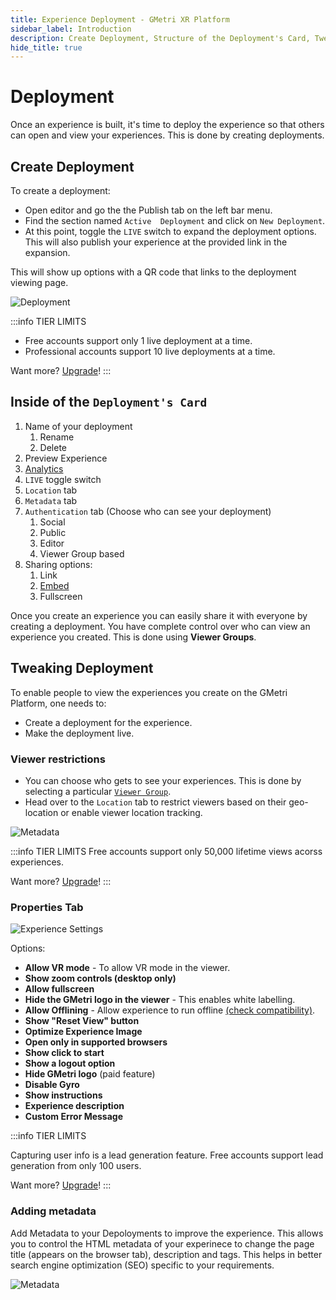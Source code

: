 ```yaml
---
title: Experience Deployment - GMetri XR Platform
sidebar_label: Introduction
description: Create Deployment, Structure of the Deployment's Card, Tweaking Deployment, Viewer restrictionson GMetri XR Platform - Tutorials on GMetri Documentation.
hide_title: true
---
```


# Deployment

Once an experience is built, it's time to deploy the experience so that others can open and view your experiences. This is done by creating deployments.

## Create Deployment 

To create a deployment:

- Open editor and go the the Publish tab on the left bar menu.
- Find the section named `Active  Deployment` and click on `New Deployment`.
- At this point, toggle the `LIVE` switch to expand the deployment options. This will also publish your experience at the provided link in the expansion.

This will show up options with a QR code that links to the deployment viewing page.

![Deployment](https://r.vrgmetri.com/image/q_90/gb-web/portal-docs/assets/img/screenshots/z5/deployment.JPG#boxShadow)

:::info TIER LIMITS
- Free accounts support only 1 live deployment at a time.
- Professional accounts support 10 live deployments at a time.

Want more? [Upgrade](https://gmetri.com/pricing)!
:::

## Inside of the `Deployment's Card`

1. Name of your deployment 
    1. Rename
    2. Delete
2. Preview Experience
3. [Analytics](./Track/)
4. `LIVE` toggle switch
5. `Location` tab
6. `Metadata` tab
7. `Authentication` tab (Choose who can see your deployment)
    1. Social
    2. Public
    3. Editor
    4. Viewer Group based
8. Sharing options:
    1. Link
    2. [Embed](./Publish/Embed/using-vr-experiences-from-websites/)
    3. Fullscreen
            
Once you create an experience you can easily share it with everyone by creating a deployment. You have complete control over who can view an experience you created. This is done using **Viewer Groups**.

## Tweaking Deployment

To enable people to view the experiences you create on the GMetri Platform, one needs to:

- Create a deployment for the experience.
- Make the deployment live.

### Viewer restrictions

- You can choose who gets to see your experiences. This is done by selecting a particular [`Viewer Group`](./Publish/Authentication/viewer_groups).
- Head over to the `Location` tab to restrict viewers based on their geo-location or enable viewer location tracking.

![Metadata](https://r.vrgmetri.com/image/q_90/gb-web/portal-docs/assets/img/screenshots/z5/deployment_location.JPG#boxShadow/)

:::info TIER LIMITS
Free accounts support only 50,000 lifetime views acorss experiences.

Want more? [Upgrade](https://gmetri.com/pricing)!
:::

### Properties Tab

![Experience Settings](https://r.vrgmetri.com/image/q_90/gb-web/portal-docs/assets/img/screenshots/z5/publish_preferences.JPG#boxShadow/)

Options: 
- **Allow VR mode** - To allow VR mode in the viewer.
- **Show zoom controls (desktop only)**
- **Allow fullscreen**
- **Hide the GMetri logo in the viewer** - This enables white labelling.
- **Allow Offlining** - Allow experience to run offline [(check compatibility)](../../../Guidelines/compatibility-matrix).
- **Show "Reset View" button**
- **Optimize Experience Image**
- **Open only in supported browsers**
- **Show click to start**
- **Show a logout option**
- **Hide GMetri logo** (paid feature)
- **Disable Gyro**
- **Show instructions**
- **Experience description**
- **Custom Error Message**

:::info TIER LIMITS

Capturing user info is a lead generation feature.
Free accounts support lead generation from only 100 users.

Want more? [Upgrade](https://gmetri.com/pricing)!
:::


### Adding metadata

Add Metadata to your Depoloyments to improve the experience. This allows you to control the HTML metadata of your experinece to change the page title (appears on the browser tab), description and tags. This helps in better search engine optimization (SEO) specific to your requirements.

![Metadata](https://r.vrgmetri.com/image/q_90/gb-web/portal-docs/assets/img/screenshots/z5/deployment_metadata.JPG#boxShadow/)
